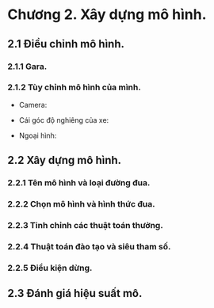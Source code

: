 # Chương 2. Xây dựng mô hình.

## 2.1 Điều chỉnh mô hình.

### 2.1.1 Gara.


### 2.1.2 Tùy chỉnh mô hình của mình.
- Camera:

- Cái góc độ nghiêng của xe:

- Ngoại hình:

## 2.2 Xây dựng mô hình.

### 2.2.1 Tên mô hình và loại đường đua.

### 2.2.2 Chọn mô hình và hình thức đua.

### 2.2.3 Tinh chỉnh các thuật toán thưởng.

### 2.2.4 Thuật toán đào tạo và siêu tham số.

### 2.2.5 Điều kiện dừng.

## 2.3 Đánh giá hiệu suất mô.